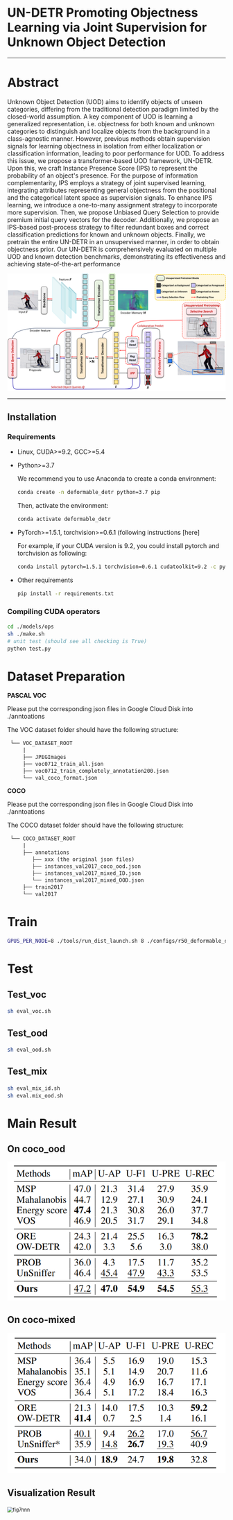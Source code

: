 # UN-DETR Promoting Objectness Learning via Joint Supervision for Unknown Object Detection

---

# Abstract 

Unknown Object Detection (UOD) aims to identify objects of unseen categories, differing from the traditional detection paradigm limited by the closed-world assumption. A key component of UOD is learning a generalized representation, i.e. objectness for both known and unknown categories to distinguish and localize objects from the background in a class-agnostic manner. However, previous methods obtain supervision signals for learning objectness in isolation from either localization or classification information, leading to poor performance for UOD. 
To address this issue, we propose a transformer-based UOD framework, UN-DETR. Upon this, we craft Instance Presence Score (IPS) to represent the probability of an object's presence. For the purpose of information complementarity, IPS employs a strategy of joint supervised learning, integrating attributes representing general objectness from the positional and the categorical latent space as supervision signals. To enhance IPS learning, we introduce a one-to-many assignment strategy to incorporate more supervision. Then, we propose Unbiased Query Selection to provide premium initial query vectors for the decoder. Additionally, we propose an IPS-based post-process strategy to filter redundant boxes and correct classification predictions for known and unknown objects. Finally, we pretrain the entire UN-DETR in an unsupervised manner, in order to obtain objectness prior. Our UN-DETR is comprehensively evaluated on multiple UOD and known detection benchmarks, demonstrating its effectiveness and achieving state-of-the-art performance

<img src=".\mdimg\main_structure.png" alt="main_structure" style="zoom:80%;" />

---

## Installation

### Requirements

* Linux, CUDA>=9.2, GCC>=5.4
  
* Python>=3.7

    We recommend you to use Anaconda to create a conda environment:
    ```bash
    conda create -n deformable_detr python=3.7 pip
    ```
    Then, activate the environment:
    ```bash
    conda activate deformable_detr
    ```
  
* PyTorch>=1.5.1, torchvision>=0.6.1 (following instructions [here]

    For example, if your CUDA version is 9.2, you could install pytorch and torchvision as following:
    ```bash
    conda install pytorch=1.5.1 torchvision=0.6.1 cudatoolkit=9.2 -c pytorch
    ```
  
* Other requirements
    ```bash
    pip install -r requirements.txt
    ```

### Compiling CUDA operators
```bash
cd ./models/ops
sh ./make.sh
# unit test (should see all checking is True)
python test.py
```


# Dataset Preparation

**PASCAL VOC**

Please put the corresponding json files in Google Cloud Disk into ./anntoations

The VOC dataset folder should have the following structure:
<br>

     └── VOC_DATASET_ROOT
         |
         ├── JPEGImages
         ├── voc0712_train_all.json
         ├── voc0712_train_completely_annotation200.json
         └── val_coco_format.json

**COCO**

Please put the corresponding json files in Google Cloud Disk into ./anntoations

The COCO dataset folder should have the following structure:
<br>

     └── COCO_DATASET_ROOT
         |
         ├── annotations
            ├── xxx (the original json files)
            ├── instances_val2017_coco_ood.json
            ├── instances_val2017_mixed_ID.json
            └── instances_val2017_mixed_OOD.json
         ├── train2017
         └── val2017

# Train

```bash
GPUS_PER_NODE=8 ./tools/run_dist_launch.sh 8 ./configs/r50_deformable_detr.sh
```

# Test

## Test_voc

```bash
sh eval_voc.sh
```
## Test_ood

```bash
sh eval_ood.sh
```
## Test_mix

```bash
sh eval_mix_id.sh
sh eval.mix_ood.sh
```

# Main Result

## On coco_ood

<img src=".\mdimg\result1.png" alt="result1"/>

## On coco-mixed

<img src=".\mdimg\result2.png" alt="result2"/>

## Visualization Result



<img src=".\mdimg\fig7nnn.png" alt="fig7nnn" style="zoom:80%;" />
